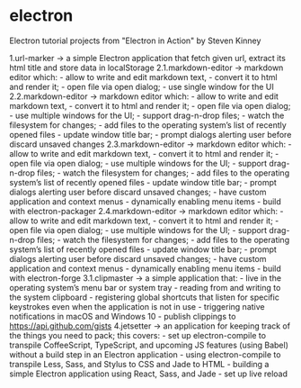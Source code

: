# electron

Electron tutorial projects from "Electron in Action" by Steven Kinney

1.url-marker -> a simple Electron application that fetch given url, extract its html title and store data in localStorage
2.1.markdown-editor -> markdown editor which:
	- allow to write and edit markdown text, 
	- convert it to html and render it; 
	- open file via open dialog;
	- use single window for the UI
2.2.markdown-editor -> markdown editor which:
	- allow to write and edit markdown text, 
	- convert it to html and render it; 
	- open file via open dialog; 
	- use multiple windows for the UI; 
	- support drag-n-drop files;
	- watch the filesystem for changes;
 	- add files to the operating system’s list of recently opened files
	- update window title bar;
	- prompt dialogs alerting user before discard unsaved changes
2.3.markdown-editor -> markdown editor which:
	- allow to write and edit markdown text, 
	- convert it to html and render it; 
	- open file via open dialog; 
	- use multiple windows for the UI; 
	- support drag-n-drop files;
	- watch the filesystem for changes;
 	- add files to the operating system’s list of recently opened files
	- update window title bar;
	- prompt dialogs alerting user before discard unsaved changes;
	- have custom application and context menus
	- dynamically enabling menu items
	- build with electron-packager
2.4.markdown-editor -> markdown editor which:
	- allow to write and edit markdown text, 
	- convert it to html and render it; 
	- open file via open dialog; 
	- use multiple windows for the UI; 
	- support drag-n-drop files;
	- watch the filesystem for changes;
 	- add files to the operating system’s list of recently opened files
	- update window title bar;
	- prompt dialogs alerting user before discard unsaved changes;
	- have custom application and context menus
	- dynamically enabling menu items
	- build with electron-forge
3.1.clipmaster -> a simple application that:
	- live in the operating system’s menu bar or system tray
	- reading from and writing to the system clipboard
	- registering global shortcuts that listen for specific keystrokes even when the application is not in use
	- triggering native notifications in macOS and Windows 10
	- publish clippings to https://api.github.com/gists
4.jetsetter -> an application for keeping track of the things you need to pack; this covers:
	- set up electron-compile to transpile CoffeeScript, TypeScript, and upcoming JS features (using Babel) without a build step in an Electron application
	- using electron-compile to transpile Less, Sass, and Stylus to CSS and Jade to HTML
	- building a simple Electron application using React, Sass, and Jade
	- set up live reload

